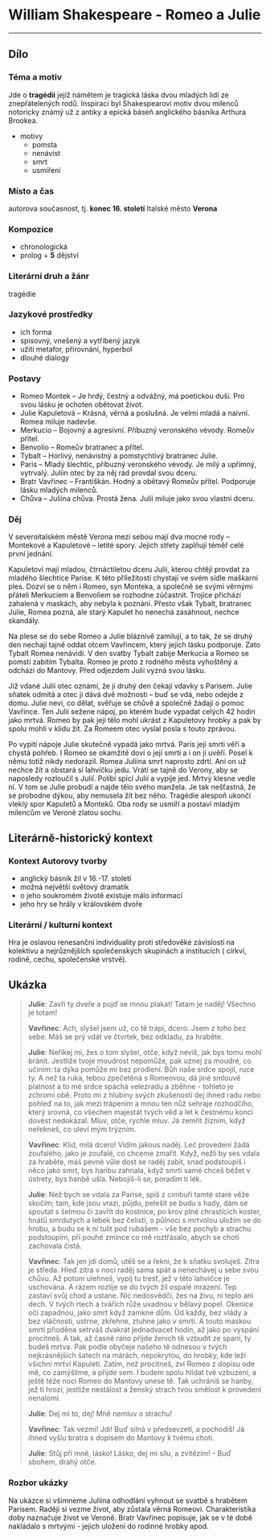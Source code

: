 # William Shakespeare - Romeo a Julie

----------

## Dílo

### Téma a motiv
Jde o **tragédii** jejíž námětem je tragická láska dvou mladých lidí ze znepřátelených rodů. Inspirací byl Shakespearovi motiv dvou milenců notoricky známý už z antiky a epická báseň anglického básníka Arthura Brookea. 
- motivy
	- pomsta
	- nenávist
	- smrt
	- usmíření

### Místo a čas
autorova současnost, tj. **konec 16. století**
Italské město **Verona**

### Kompozice
- chronologická
- prolog + **5** dějství

### Literární druh a žánr
tragédie

### Jazykové prostředky
- ich forma
- spisovný, vnešený a vytříbený jazyk
- užití metafor, přirovnání, hyperbol
- dlouhé dialogy

### Postavy
- Romeo Montek – Je hrdý, čestný a odvážný, má poetickou duši. Pro svou lásku je ochoten obětovat život.
- Julie Kapuletová – Krásná, věrná a poslušná. Je velmi mladá a naivní. Romea miluje nadevše.
- Merkucio – Bojovný a agresivní. Příbuzný veronského vévody. Romeův přítel.
- Benvolio – Romeův bratranec a přítel.
- Tybalt – Horlivý, nenávistný a pomstychtivý bratranec Julie.
- Paris – Mladý šlechtic, příbuzný veronského vévody. Je milý a upřímný, vytrvalý. Juliin otec by za něj rád provdal svou dceru.
- Bratr Vavřinec – Františkán. Hodný a obětavý Romeův přítel. Podporuje lásku mladých milenců.
- Chůva – Juliina chůva. Prostá žena. Julii miluje jako svou vlastní dceru.

### Děj
V severoitalském městě Verona mezi sebou mají dva mocné rody – Montekové a Kapuletové – letité spory. Jejich střety zaplňují téměř celé první jednání.

Kapuletovi mají mladou, čtrnáctiletou dceru Julii, kterou chtějí provdat za mladého šlechtice Parise. K této příležitosti chystají ve svém sídle maškarní ples. Dozví se o něm i Romeo, syn Monteka, a společně se svými věrnými přáteli Merkuciem a Benvoliem se rozhodne zúčastnit. Trojice přichází zahalená v maskách, aby nebyla k poznání. Přesto však Tybalt, bratranec Julie, Romea pozná, ale starý Kapulet ho nenechá zasáhnout, nechce skandály.

Na plese se do sebe Romeo a Julie bláznivě zamilují, a to tak, že se druhý den nechají tajně oddat otcem Vavřincem, který jejich lásku podporuje. Zato Tybalt Romea nenávidí. V den svatby Tybalt zabije Merkucia a Romeo se pomstí zabitím Tybalta. Romeo je proto z rodného města vyhoštěný a odchází do Mantovy. Před odjezdem Julii vyzná svou lásku.

Již vdané Julii otec oznámí, že ji druhý den čekají vdavky s Parisem. Julie sňatek odmítá a otec jí dává dvě možnosti – buď se vdá, nebo odejde z domu. Julie neví, co dělat, svěřuje se chůvě a společně žádají o pomoc Vavřince. Ten Julii sežene nápoj, po kterém bude vypadat celých 42 hodin jako mrtvá. Romeo by pak její tělo mohl ukrást z Kapuletovy hrobky a pak by spolu mohli v klidu žít. Za Romeem otec vyslal posla s touto zprávou.

Po vypití nápoje Julie skutečně vypadá jako mrtvá. Paris její smrti věří a chystá pohřeb. I Romeo se okamžitě doví o její smrti a i on jí uvěří. Posel k němu totiž nikdy nedorazil. Romea Juliina smrt naprosto zdrtí. Ani on už nechce žít a obstará si lahvičku jedu. Vrátí se tajně do Verony, aby se naposledy rozloučil s Julií. Políbí spící Julii a vypije jed. Mrtvý klesne vedle ní. V tom se Julie probudí a najde tělo svého manžela. Je tak nešťastná, že se probodne dýkou, aby nemusela žít bez něho. Tragédie alespoň ukončí vleklý spor Kapuletů a Monteků. Oba rody se usmíří a postaví mladým milencům ve Veroně zlatou sochu.

## Literárně-historický kontext

### Kontext Autorovy tvorby
- anglický básník žil v 16.-17. století
- možná největší světový dramatik
- o jeho soukromém životě existuje málo informací
- jeho hry se hrály v královském dvoře

### Literární / kulturní kontext
Hra je oslavou renesanční individuality proti středověké závislosti na kolektivu a nejrůznějších společenských skupinách a institucích ( církvi, rodině, cechu, společenské vrstvě).

## Ukázka
> **Julie**:
> Zavři ty dveře a pojď se mnou plakat!
> Tatam je naděj! Všechno je totam!
>
> **Vavřinec**:
> Ach, slyšel jsem už, co tě trápí, dcero.
> Jsem z toho bez sebe. Máš se prý vdát
> ve čtvrtek, bez odkladu, za hraběte.
>
> **Julie**:
> Neříkej mi, žes o tom slyšel, otče,
> když nevíš, jak bys tomu mohl bránit.
> Jestliže tvoje moudrost nepomůže,
> pak uznej za moudré, co učiním:
> ta dýka pomůže mi bez prodlení.
> Bůh naše srdce spojil, ruce ty.
> A než ta ruka, tebou zpečetěná
> s Romeovou, dá jiné smlouvě platnost
> a to mé srdce spáchá velezradu
> a zběhne - tohleto je zchromí obě.
> Proto mi z hlubiny svých zkušeností
> dej ihned radu nebo pohleď na to,
> jak mezi trápením a mnou ten nůž
> sehraje rozhodčího, který srovná,
> co všechen majestát tvých věd a let
> k čestnému konci dovést nedokázal.
> Mluv, otče, rychle mluv. Já zemřít žízním,
> když neřekneš, co uleví mým trýzním.
>
> **Vavřinec**:
> Klid, milá dcero! Vidím jakous naděj.
> Leč provedení žádá zoufalého,
> jako je zoufalé, co chceme zmařit.
> Když, nežli by ses vdala za hraběte,
> máš pevné vůle dost se raděj zabít,
> snad podstoupíš i něco jako smrt,
> bys hanbu zahnala, když smrti samé
> chceš běžet v ústrety, bys hanbě ušla.
> Nebojíš-li se, poradím ti lék.
>
> **Julie**:
> Než bych se vdala za Parise, spíš
> z cimbuří tamté staré věže skočím;
> tam, kde jsou vrazi, půjdu, pelešit
> se budu s hady, dám se spoutat s šelmou
> či zavřít do kostnice, po krov plné
> chrastících koster, hnátů smrdutých
> a lebek bez čelistí, o půlnoci
> s mrtvolou uložím se do hrobu,
> a budu se k ní tulit pod rubášem -
> vše bez pochyb a strachu podstoupím,
> při pouhé zmínce co mě roztřásalo,
> abych se choti zachovala čistá.
>
> **Vavřinec**:
> Tak jen jdi domů, utěš se a řekni,
> že k sňatku svoluješ. Zítra je středa.
> Hleď zítra v noci raděj sama spát
> a nenechávej u sebe svou chůvu.
> Až potom ulehneš, vypij tu tresť,
> jež v této lahvičce je uschována.
> A rázem rozlije se do tvých žil
> ospalé mrazení. Tep zastaví
> svůj chod a ustane. Nic nedosvědčí,
> žes na živu, ni teplo ani dech.
> V tvých rtech a tvářích růže uvadnou
> v bělavý popel. Okenice očí
> zapadnou, jako smrt když zamkne dům.
> Úd každý, bez vlády a bez vláčnosti,
> ustrne, zkřehne, ztuhne jako v smrti.
> A touto maskou smrti přioděna
> setrváš dvakrát jednadvacet hodin,
> až jako po vyspání procitneš.
> A tak, až časně ráno přijde ženich
> tě vzbudit ze spaní, ty budeš mrtva.
> Pak podle obyčeje našeho
> tě odnesou v tvých nejkrásnějších šatech
> na márách, nepokrytou, do hrobky,
> kde leží všichni mrtví Kapuleti.
> Zatím, než procitneš, zví Romeo
> z dopisu ode mě, co zamýšlíme,
> a přijde sem. I budem spolu hlídat
> tvé vzbuzení, a ještě téže noci
> Romeo do Mantovy unese tě.
> Tak uchráníš se hanby, jež ti hrozí,
> jestliže nestálost a ženský strach
> tvou smělost k provedení nenalomí.
>
> **Julie**:
> Dej mi to, dej! Mně nemluv o strachu!
>
> **Vavřinec**:
> Tak vezmi! Jdi! Buď silná v předsevzetí,
> a pochodíš! Já ihned vyšlu bratra
> s dopisem do Mantovy k tvému choti.
>
> **Julie**:
> Stůj při mně, lásko! Lásko, dej mi sílu,
> a zvítězím! - Buď sbohem, drahý otče.

### Rozbor ukázky
Na ukázce si všimneme Juliina odhodlání vyhnout se svatbě s hrabětem Parisem. Raději si vezme život, aby zůstala věrná Romeovi. Charakteristika doby naznačuje život ve Veroně. Bratr Vavřinec popisuje, jak se v té době nakládalo s mrtvými - jejich uložení do rodinné hrobky apod.
